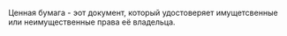 Ценная бумага - эот документ, который удостоверяет имущетсвенные или
неимущественные права её владельца.